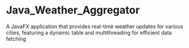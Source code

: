 # Java_Weather_Aggregator
A JavaFX application that provides real-time weather updates for various cities, featuring a dynamic table and multithreading for efficient data fetching
